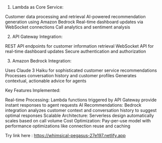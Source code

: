 1. Lambda as Core Service:

Customer data processing and retrieval
AI-powered recommendation generation using Amazon Bedrock
Real-time dashboard updates via WebSocket connections
Call analytics and sentiment analysis

2. API Gateway Integration:

REST API endpoints for customer information retrieval
WebSocket API for real-time dashboard updates
Secure authentication and authorization

3. Amazon Bedrock Integration:

Uses Claude 3 Haiku for sophisticated customer service recommendations
Processes conversation history and customer profiles
Generates contextual, actionable advice for agents

Key Features Implemented:

Real-time Processing: Lambda functions triggered by API Gateway provide instant responses to agent requests
AI Recommendations: Bedrock integration analyzes customer context and conversation history to suggest optimal responses
Scalable Architecture: Serverless design automatically scales based on call volume
Cost Optimization: Pay-per-use model with performance optimizations like connection reuse and caching

Try link here :  https://whimsical-pegasus-27e197.netlify.app
